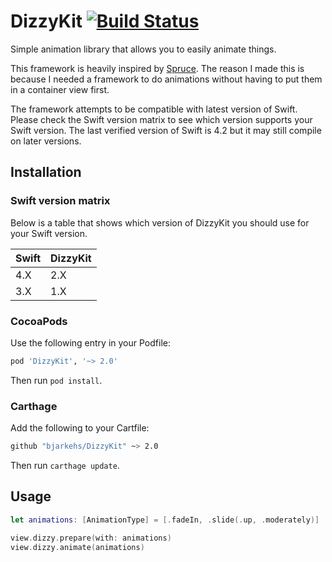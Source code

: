 # DizzyKit [![Build Status](https://travis-ci.org/bjarkehs/DizzyKit.svg?branch=master)](https://travis-ci.org/bjarkehs/DizzyKit)

Simple animation library that allows you to easily animate things.

This framework is heavily inspired by [Spruce](https://github.com/willowtreeapps/spruce-ios).
The reason I made this is because I needed a framework to do animations without having to put them in a container view first.

The framework attempts to be compatible with latest version of Swift.
Please check the Swift version matrix to see which version supports your Swift version.
The last verified version of Swift is 4.2 but it may still compile on later versions.

## Installation

### Swift version matrix

Below is a table that shows which version of DizzyKit you should use for
your Swift version.

| Swift | DizzyKit |
| ----- | -------- |
| 4.X   | 2.X      |
| 3.X   | 1.X      |

### CocoaPods

Use the following entry in your Podfile:

```rb
pod 'DizzyKit', '~> 2.0'
```

Then run `pod install`.

### Carthage

Add the following to your Cartfile:

```sh
github "bjarkehs/DizzyKit" ~> 2.0
```

Then run `carthage update`.

## Usage

```swift
let animations: [AnimationType] = [.fadeIn, .slide(.up, .moderately)]

view.dizzy.prepare(with: animations)
view.dizzy.animate(animations)
```
